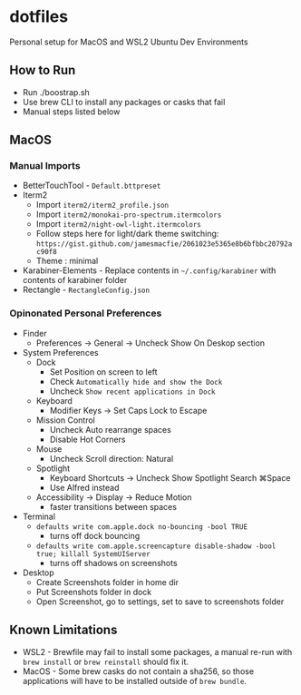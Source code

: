 # dotfiles

Personal setup for MacOS and WSL2 Ubuntu Dev Environments

## How to Run

- Run ./boostrap.sh
- Use brew CLI to install any packages or casks that fail
- Manual steps listed below

## MacOS

### Manual Imports

- BetterTouchTool - `Default.bttpreset`
- Iterm2
  - Import `iterm2/iterm2_profile.json`
  - Import `iterm2/monokai-pro-spectrum.itermcolors`
  - Import `iterm2/night-owl-light.itermcolors`
  - Follow steps here for light/dark theme switching: `https://gist.github.com/jamesmacfie/2061023e5365e8b6bfbbc20792ac90f8`
  - Theme : minimal
- Karabiner-Elements - Replace contents in `~/.config/karabiner` with contents of karabiner folder
- Rectangle - `RectangleConfig.json`

### Opinonated Personal Preferences

- Finder
  - Preferences -> General -> Uncheck Show On Deskop section
- System Preferences
  - Dock
    - Set Position on screen to left
    - Check `Automatically hide and show the Dock`
    - Uncheck `Show recent applications in Dock`
  - Keyboard
    - Modifier Keys -> Set Caps Lock to Escape
  - Mission Control
    - Uncheck Auto rearrange spaces
    - Disable Hot Corners
  - Mouse
    - Uncheck Scroll direction: Natural
  - Spotlight
    - Keyboard Shortcuts -> Uncheck Show Spotlight Search ⌘Space
    - Use Alfred instead
  - Accessibility -> Display -> Reduce Motion
    - faster transitions between spaces
- Terminal
  - `defaults write com.apple.dock no-bouncing -bool TRUE`
    - turns off dock bouncing
  - `defaults write com.apple.screencapture disable-shadow -bool true; killall SystemUIServer`
    - turns off shadows on screenshots
- Desktop
  - Create Screenshots folder in home dir
  - Put Screenshots folder in dock
  - Open Screenshot, go to settings, set to save to screenshots folder

## Known Limitations

- WSL2 - Brewfile may fail to install some packages, a manual re-run with `brew install` or `brew reinstall` should fix it.
- MacOS - Some brew casks do not contain a sha256, so those applications will have to be installed outside of `brew bundle`.
